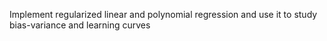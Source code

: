 Implement regularized linear and polynomial regression and use it to study bias-variance and learning curves
